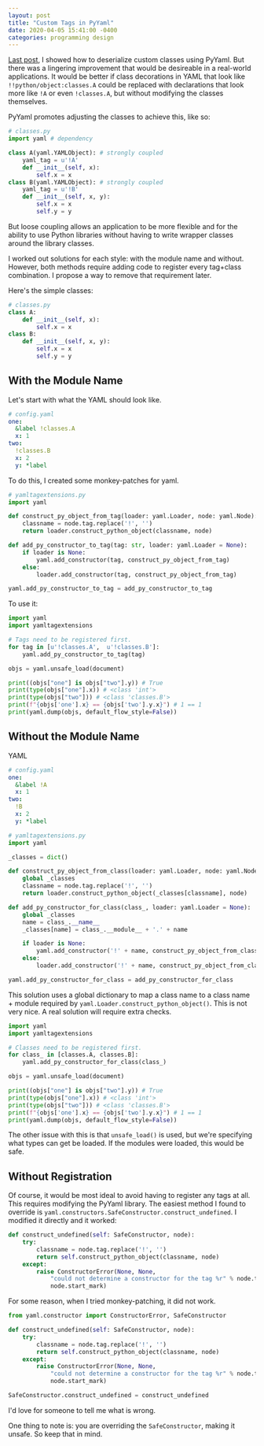 ```yaml
---
layout: post
title: "Custom Tags in PyYaml"
date: 2020-04-05 15:41:00 -0400
categories: programming design
---
```


[Last post](di-config-file), I showed how to deserialize custom classes using PyYaml. But there was a lingering improvement that would be desireable in a real-world applications. It would be better if class decorations in YAML that look like `!!python/object:classes.A` could be replaced with declarations that look more like `!A` or even `!classes.A`, but without modifying the classes themselves.

PyYaml promotes adjusting the classes to achieve this, like so:
```python
# classes.py
import yaml # dependency

class A(yaml.YAMLObject): # strongly coupled
    yaml_tag = u'!A'
    def __init__(self, x):
        self.x = x
class B(yaml.YAMLObject): # strongly coupled
    yaml_tag = u'!B'
    def __init__(self, x, y):
        self.x = x
        self.y = y
```
But loose coupling allows an application to be more flexible and for the ability to use Python libraries without having to write wrapper classes around the library classes.

I worked out solutions for each style: with the module name and without. However, both methods require adding code to register every tag+class combination. I propose a way to remove that requirement later.

Here's the simple classes:
```python
# classes.py
class A:
    def __init__(self, x):
        self.x = x
class B:
    def __init__(self, x, y):
        self.x = x
        self.y = y
```

## With the Module Name
Let's start with what the YAML should look like.
```yaml
# config.yaml
one:
  &label !classes.A
  x: 1
two:
  !classes.B
  x: 2
  y: *label
```
To do this, I created some monkey-patches for yaml.

```python
# yamltagextensions.py
import yaml

def construct_py_object_from_tag(loader: yaml.Loader, node: yaml.Node):
    classname = node.tag.replace('!', '')
    return loader.construct_python_object(classname, node)

def add_py_constructor_to_tag(tag: str, loader: yaml.Loader = None):
    if loader is None:
        yaml.add_constructor(tag, construct_py_object_from_tag)
    else:
        loader.add_constructor(tag, construct_py_object_from_tag)

yaml.add_py_constructor_to_tag = add_py_constructor_to_tag
```

To use it:
```python
import yaml
import yamltagextensions

# Tags need to be registered first.
for tag in [u'!classes.A',  u'!classes.B']:
    yaml.add_py_constructor_to_tag(tag)

objs = yaml.unsafe_load(document)

print((objs["one"] is objs["two"].y)) # True
print(type(objs["one"].x)) # <class 'int'>
print(type(objs["two"])) # <class 'classes.B'>
print(f"{objs['one'].x} == {objs['two'].y.x}") # 1 == 1
print(yaml.dump(objs, default_flow_style=False))
```

## Without the Module Name
YAML
```yaml
# config.yaml
one:
  &label !A
  x: 1
two:
  !B
  x: 2
  y: *label
```

```python
# yamltagextensions.py
import yaml

_classes = dict()

def construct_py_object_from_class(loader: yaml.Loader, node: yaml.Node):
    global _classes
    classname = node.tag.replace('!', '')
    return loader.construct_python_object(_classes[classname], node)

def add_py_constructor_for_class(class_, loader: yaml.Loader = None):
    global _classes
    name = class_.__name__
    _classes[name] = class_.__module__ + '.' + name

    if loader is None:
        yaml.add_constructor('!' + name, construct_py_object_from_class)
    else:
        loader.add_constructor('!' + name, construct_py_object_from_class)

yaml.add_py_constructor_for_class = add_py_constructor_for_class
```

This solution uses a global dictionary to map a class name to a class name + module required by `yaml.Loader.construct_python_object()`. This is not very nice. A real solution will require extra checks.

```python
import yaml
import yamltagextensions

# Classes need to be registered first.
for class_ in [classes.A, classes.B]:
    yaml.add_py_constructor_for_class(class_)

objs = yaml.unsafe_load(document)

print((objs["one"] is objs["two"].y)) # True
print(type(objs["one"].x)) # <class 'int'>
print(type(objs["two"])) # <class 'classes.B'>
print(f"{objs['one'].x} == {objs['two'].y.x}") # 1 == 1
print(yaml.dump(objs, default_flow_style=False))
```

The other issue with this is that `unsafe_load()` is used, but we're specifying what types can get be loaded. If the modules were loaded, this would be safe.

## Without Registration
Of course, it would be most ideal to avoid having to register any tags at all. This requires modifying the PyYaml library. The easiest method I found to override is `yaml.constructors.SafeConstructor.construct_undefined`. I modified it directly and it worked:

```python
def construct_undefined(self: SafeConstructor, node):
    try:
        classname = node.tag.replace('!', '')
        return self.construct_python_object(classname, node)
    except:
        raise ConstructorError(None, None,
            "could not determine a constructor for the tag %r" % node.tag,
            node.start_mark)
```

For some reason, when I tried monkey-patching, it did not work.
```python
from yaml.constructor import ConstructorError, SafeConstructor

def construct_undefined(self: SafeConstructor, node):
    try:
        classname = node.tag.replace('!', '')
        return self.construct_python_object(classname, node)
    except:
        raise ConstructorError(None, None,
            "could not determine a constructor for the tag %r" % node.tag,
            node.start_mark)

SafeConstructor.construct_undefined = construct_undefined
```

I'd love for someone to tell me what is wrong.

One thing to note is: you are overriding the `SafeConstructor`, making it unsafe. So keep that in mind.